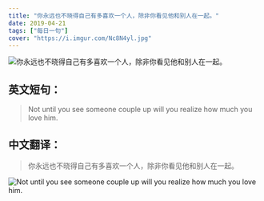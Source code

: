 ```yaml
---
title: "你永远也不晓得自己有多喜欢一个人，除非你看见他和别人在一起。"
date: 2019-04-21
tags: ["每日一句"]
cover: "https://i.imgur.com/Nc8N4yl.jpg"
---
```


![你永远也不晓得自己有多喜欢一个人，除非你看见他和别人在一起。](https://i.imgur.com/mUiMVWM.jpg)

## 英文短句：
> Not until you see someone couple up will you realize how much you love him.

<!--more-->

## 中文翻译：
> 你永远也不晓得自己有多喜欢一个人，除非你看见他和别人在一起。

![Not until you see someone couple up will you realize how much you love him.](https://i.imgur.com/t47OV7Z.jpg)

